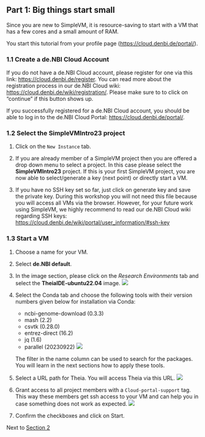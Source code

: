 ## Part 1: Big things start small

Since you are new to SimpleVM, it is resource-saving to start with a VM that
has a few cores and a small amount of RAM.

You start this tutorial from your profile page (https://cloud.denbi.de/portal/).

### 1.1 Create a de.NBI Cloud Account

If you do not have a de.NBI Cloud account, please register for one
via this link: https://cloud.denbi.de/register.
You can read more about the registration process in our 
de.NBI Cloud wiki: https://cloud.denbi.de/wiki/registration/.
Please make sure to to click on “continue” if this button shows up.

If you successfully registered for a de.NBI Cloud account,
you should be able to log in to the de.NBI Cloud Portal: https://cloud.denbi.de/portal/.

### 1.2 Select the SimpleVMIntro23 project

1. Click on the `New Instance` tab.

2. If you are already member of a SimpleVM project then you are offered a drop down menu to select
a project. In this case please select the **SimpleVMIntro23** project. If this is
your first SimpleVM project, you are now able to select/generate a key (next point) or directly start a VM.

3. If you have no SSH key set so far, just click on generate key and save the
private key. During this workshop you will not need this file because 
you will access all VMs via the browser. However, for your future work using
SimpleVM, we highly recommend to read our de.NBI Cloud wiki regarding
SSH keys: https://cloud.denbi.de/wiki/portal/user_information/#ssh-key

### 1.3 Start a VM

1. Choose a name for your VM.
2. Select **de.NBI default**.
3. In the image section, please click on the *Research Environments* tab 
   and select the **TheiaIDE-ubuntu22.04** image.
   ![](./figures/theiaImage.png)
4. Select the Conda tab and choose the following tools with their version numbers given below for installation via Conda:
   * ncbi-genome-download (0.3.3)
   * mash (2.2)
   * csvtk (0.28.0)
   * entrez-direct (16.2)
   * jq (1.6)
   * parallel (20230922)
   ![](figures/bioconda.png)
   
   The filter in the name column can be used to search for the packages.
   You will learn in the next sections how to apply these tools.

4. Select a URL path for Theia. You will access Theia via this URL.
   ![](figures/researchenvironment_url.png)
5. Grant access to all project members with a `Cloud-portal-support` tag.
   This way these members get ssh access to your VM and can help you in case
   something does not work as expected.
   ![](figures/grantAccess.png)
6. Confirm the checkboxes and click on Start.

Next to [Section 2](part2.md)
